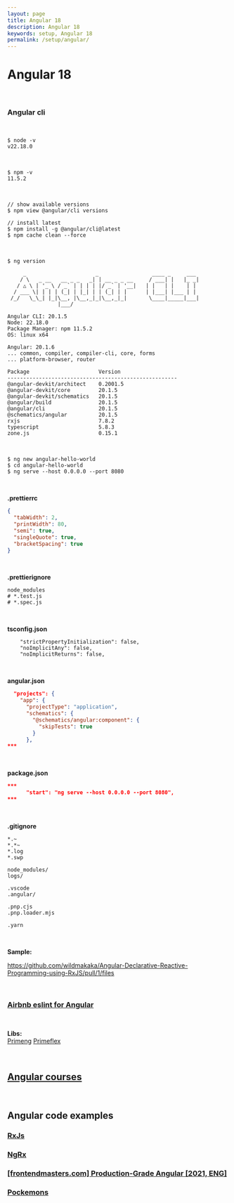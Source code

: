 ```yaml
---
layout: page
title: Angular 18
description: Angular 18
keywords: setup, Angular 18
permalink: /setup/angular/
---
```


# Angular 18

<br/>

### Angular cli

<!-- <br/>

```
$ volta install node@18 npm@9 yarn@3
``` -->

<br/>

```
$ node -v
v22.18.0
```

<br/>

```
$ npm -v
11.5.2
```

<!-- <br/>

```
$ yarn -v
3.5.1
```

<br/>

```
$ volta install @angular/cli
``` -->

<br/>

```
// show available versions
$ npm view @angular/cli versions
```

```
// install latest
$ npm install -g @angular/cli@latest
$ npm cache clean --force
```

<br/>

```
$ ng version

     _                      _                 ____ _     ___
    / \   _ __   __ _ _   _| | __ _ _ __     / ___| |   |_ _|
   / △ \ | '_ \ / _` | | | | |/ _` | '__|   | |   | |    | |
  / ___ \| | | | (_| | |_| | | (_| | |      | |___| |___ | |
 /_/   \_\_| |_|\__, |\__,_|_|\__,_|_|       \____|_____|___|
                |___/

Angular CLI: 20.1.5
Node: 22.18.0
Package Manager: npm 11.5.2
OS: linux x64

Angular: 20.1.6
... common, compiler, compiler-cli, core, forms
... platform-browser, router

Package                      Version
------------------------------------------------------
@angular-devkit/architect    0.2001.5
@angular-devkit/core         20.1.5
@angular-devkit/schematics   20.1.5
@angular/build               20.1.5
@angular/cli                 20.1.5
@schematics/angular          20.1.5
rxjs                         7.8.2
typescript                   5.8.3
zone.js                      0.15.1
```

<br/>

```
$ ng new angular-hello-world
$ cd angular-hello-world
$ ng serve --host 0.0.0.0 --port 8080
```

<br/>

**.prettierrc**

```json
{
  "tabWidth": 2,
  "printWidth": 80,
  "semi": true,
  "singleQuote": true,
  "bracketSpacing": true
}
```

<br/>

**.prettierignore**

```
node_modules
# *.test.js
# *.spec.js
```

<br/>

**tsconfig.json**

```
    "strictPropertyInitialization": false,
    "noImplicitAny": false,
    "noImplicitReturns": false,
```

<br/>

**angular.json**

```json
  "projects": {
    "app": {
      "projectType": "application",
      "schematics": {
        "@schematics/angular:component": {
          "skipTests": true
        }
      },
***
```

<br/>

**package.json**

```json
***
      "start": "ng serve --host 0.0.0.0 --port 8080",
***
```

<br/>

**.gitignore**

```
*.~
*.*~
*.log
*.swp

node_modules/
logs/

.vscode
.angular/

.pnp.cjs
.pnp.loader.mjs

.yarn
```

<br/>

**Sample:**

https://github.com/wildmakaka/Angular-Declarative-Reactive-Programming-using-RxJS/pull/1/files

<br/>

### [Airbnb eslint for Angular](/setup/angular/airbnb/)

<br/>

**Libs:**  
[Primeng](//primeng.org)
[Primeflex](//primefaces.org/primeflex/)

<br/>

## [Angular courses](/courses/frontend/angular/)

<br/>

## Angular code examples

### [RxJs](/courses/frontend/angular/rxjs/)

### [NgRx](/courses/frontend/angular/ngrx/)

### [[frontendmasters.com] Production-Grade Angular [2021, ENG]](https://github.com/onehungrymind/fem-production-angular)

### [Pockemons](https://github.com/nvkuznetsova/pokemons-fast-start-demo/tree/main)
